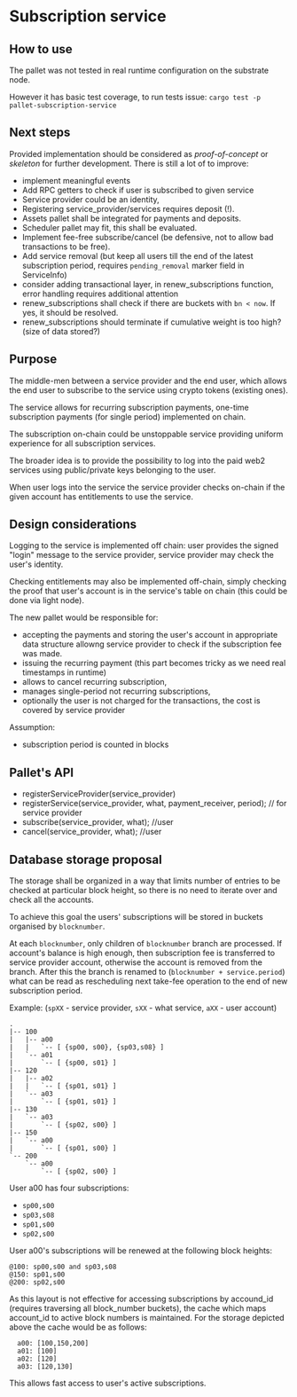 # Subscription service

## How to use

The pallet was not tested in real runtime configuration on the substrate node.

However it has basic test coverage, to run tests issue:
`cargo test -p pallet-subscription-service`

## Next steps

Provided implementation should be considered as *proof-of-concept* or *skeleton*
for further development. There is still a lot of to improve:
- implement meaningful events
- Add RPC getters to check if user is subscribed to given service
- Service provider could be an identity,
- Registering service_provider/services requires deposit (!).
- Assets pallet shall be integrated for payments and deposits.
- Scheduler pallet may fit, this shall be evaluated.
- Implement fee-free subscribe/cancel (be defensive, not to allow bad transactions to be free).
- Add service removal (but keep all users till the end of the latest subscription period, requires `pending_removal` marker field in ServiceInfo)
- consider adding transactional layer, in renew_subscriptions function, error handling requires additional attention
- renew_subscriptions shall check if there are buckets with `bn < now`. If yes, it should be resolved.
- renew_subscriptions should terminate if cumulative weight is too high? (size of data stored?)


## Purpose

The middle-men between a service provider and the end user, which allows the
end user to subscribe to the service using crypto tokens (existing ones).

The service allows for recurring subscription payments, one-time subscription
payments (for single period) implemented on chain.

The subscription on-chain could be unstoppable service providing uniform
experience for all subscription services.

The broader idea is to provide the possibility to log into the paid web2
services using public/private keys belonging to the user.

When user logs into the service the service provider checks on-chain if the
given account has entitlements to use the service. 


## Design considerations

Logging to the service is implemented off chain: user provides the signed
"login" message to the service provider, service provider may check the user's
identity.

Checking entitlements may also be implemented off-chain, simply checking the
proof that user's account is in the service's table on chain (this could be
done via light node).

The new pallet would be responsible for:
- accepting the payments and storing the user's account in appropriate data
  structure allowng service provider to check if the subscription fee was made.
- issuing the recurring payment (this part becomes tricky as we need real
  timestamps in runtime)
- allows to cancel recurring subscription,
- manages single-period not recurring subscriptions,
- optionally the user is not charged for the transactions, the cost is covered by service
  provider

Assumption:
- subscription period is counted in blocks


## Pallet's API

- registerServiceProvider(service_provider)
- registerService(service_provider, what, payment_receiver, period); // for service provider
- subscribe(service_provider, what); //user
- cancel(service_provider, what); //user


## Database storage proposal

The storage shall be organized in a way that limits number of entries to be
checked at particular block height, so there is no need to iterate over and check
all the accounts.

To achieve this goal the users' subscriptions will be stored in buckets
organised by `blocknumber`.

At each `blocknumber`, only children of `blocknumber` branch are processed. If
account's balance is high enough, then subscription fee is transferred to
service provider account, otherwise the account is removed from the branch.
After this the branch is renamed to (`blocknumber + service.period`) what can
be read as rescheduling next take-fee operation to the end of new subscription
period.

Example:
(`spXX` - service provider, `sXX` - what service, `aXX` - user account)
```
.
|-- 100
|   |-- a00
|   |   `-- [ {sp00, s00}, {sp03,s08} ]
|   `-- a01
|       `-- [ {sp00, s01} ]
|-- 120
|   |-- a02
|   |   `-- [ {sp01, s01} ]
|   `-- a03
|       `-- [ {sp01, s01} ]
|-- 130
|   `-- a03
|       `-- [ {sp02, s00} ]
|-- 150
|   `-- a00
|       `-- [ {sp01, s00} ]
`-- 200
    `-- a00
        `-- [ {sp02, s00} ]
```
User a00 has four subscriptions:
- `sp00,s00`
- `sp03,s08`
- `sp01,s00`
- `sp02,s00`

User a00's subscriptions will be renewed at the following block heights:
```
@100: sp00,s00 and sp03,s08
@150: sp01,s00
@200: sp02,s00
```

As this layout is not effective for accessing subscriptions by accound_id
(requires traversing all block_number buckets), the cache which maps account_id
to active block numbers is maintained.  For the storage depicted above the
cache would be as follows:
```
  a00: [100,150,200]
  a01: [100]
  a02: [120]
  a03: [120,130]
```

This allows fast access to user's active subscriptions.

